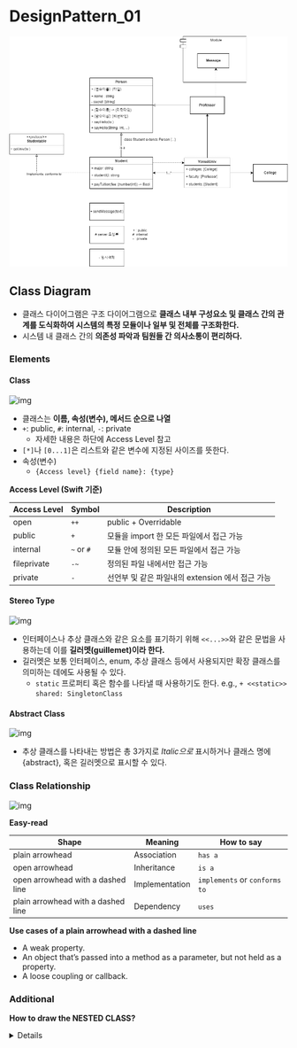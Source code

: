 # DesignPattern_01

![image-20220407221021381](designpattern_01.assets/image-20220407221021381.png)

## Class Diagram

-   클래스 다이어그램은 구조 다이어그램으로 **클래스 내부 구성요소 및 클래스 간의 관계를 도식화하여 시스템의 특정 모듈이나 일부 및 전체를 구조화한다.**
-   시스템 내 클래스 간의 **의존성 파악과 팀원들 간 의사소통이 편리하다.**



### Elements

#### Class

![img](https://blog.kakaocdn.net/dn/dpDiUW/btrb8T3sAU9/USvKxTjpTNuNzT4drkr3ek/img.png)

-   클래스는 **이름, 속성(변수), 메서드 순으로 나열**
-   `+`: public, `#`: internal, `-`: private
    - 자세한 내용은 하단에 Access Level 참고
-   `[*]`나 `[0...1]`은 리스트와 같은 변수에 지정된 사이즈를 뜻한다.
-   속성(변수)
    -   `{Access level} {field name}: {type}`

**Access Level (Swift 기준)**

| Access Level | Symbol | Description |
| --- | --- | --- |
| open | `++` | public + Overridable |
| public | `+` | 모듈을 import 한 모든 파일에서 접근 가능 |
| internal | `~` or `#` | 모듈 안에 정의된 모든 파일에서 접근 가능 |
| fileprivate | `-~` | 정의된 파일 내에서만 접근 가능 |
| private | `-` | 선언부 및 같은 파일내의 extension 에서 접근 가능 |


#### Stereo Type

![img](https://blog.kakaocdn.net/dn/UBY4t/btrb7uC3HQ4/gec0YzkdtvJ8urNOh8Y4vk/img.png)

-   인터페이스나 추상 클래스와 같은 요소를 표기하기 위해 `<<...>>`와 같은 문법을 사용하는데 이를 **길러멧(guillemet)이라 한다.**
-   길러멧은 보통 인터페이스, enum, 추상 클래스 등에서 사용되지만 확장 클래스를 의미하는 데에도 사용될 수 있다.
    - `static` 프로퍼티 혹은 함수를 나타낼 때 사용하기도 한다. e.g., `+ <<static>> shared: SingletonClass`


#### Abstract Class

![img](https://blog.kakaocdn.net/dn/tpAPO/btrcc4QUCCx/OmY8m5pqy9s1dPMLBpq4Mk/img.png)

-   추상 클래스를 나타내는 방법은 총 3가지로 *Italic으로* 표시하거나 클래스 명에 {abstract}, 혹은 길러멧으로 표시할 수 있다.



### Class Relationship

![img](https://blog.kakaocdn.net/dn/Tt5OY/btrci8ZA5yJ/BclKSGo2XXxRHGIcqZIZdk/img.png)

**Easy-read**

| Shape | Meaning | How to say | 
| --- | --- | --- |
| plain arrowhead | Association | `has a` |
| open arrowhead | Inheritance | `is a` |
| open arrowhead with a dashed line | Implementation | `implements` or `conforms to` |
| plain arrowhead with a dashed line| Dependency | `uses` |

**Use cases of a plain arrowhead with a dashed line**

- A weak property.
- An object that’s passed into a method as a parameter, but not held as a property.
- A loose coupling or callback.


### Additional

**How to draw the NESTED CLASS?**

<details>
Hint: using a dot
</details>
 

